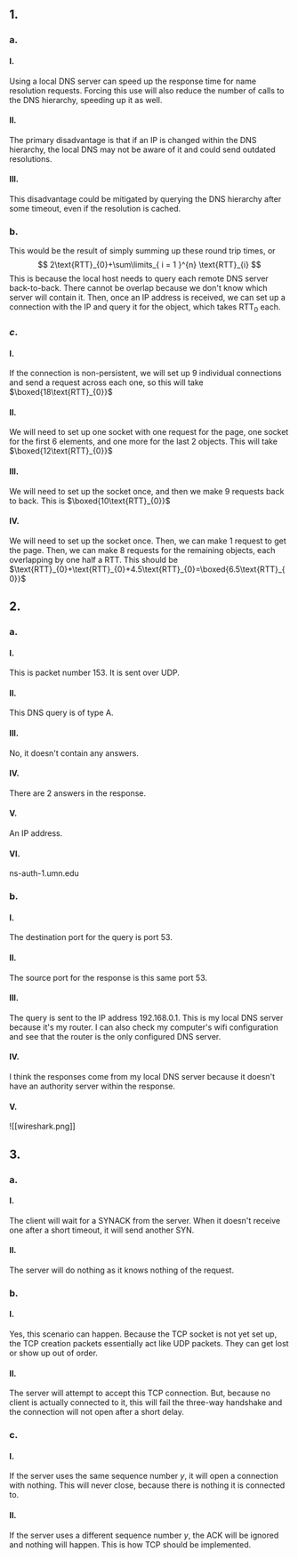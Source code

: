 ## 1.
### a.
#### I.
Using a local DNS server can speed up the response time for name resolution requests. Forcing this use will also reduce the number of calls to the DNS hierarchy, speeding up it as well.
#### II.
The primary disadvantage is that if an IP is changed within the DNS hierarchy, the local DNS may not be aware of it and could send outdated resolutions.
#### III.
This disadvantage could be mitigated by querying the DNS hierarchy after some timeout, even if the resolution is cached.
### b.
This would be the result of simply summing up these round trip times, or
$$
2\text{RTT}_{0}+\sum\limits_{ i = 1 }^{n} \text{RTT}_{i}
$$
This is because the local host needs to query each remote DNS server back-to-back. There cannot be overlap because we don't know which server will contain it. Then, once an IP address is received, we can set up a connection with the IP and query it for the object, which takes $\text{RTT}_{0}$ each.
### $c$.
#### I.
If the connection is non-persistent, we will set up 9 individual connections and send a request across each one, so this will take $\boxed{18\text{RTT}_{0}}$
#### II.
We will need to set up one socket with one request for the page, one socket for the first 6 elements, and one more for the last 2 objects. This will take $\boxed{12\text{RTT}_{0}}$
#### III.
We will need to set up the socket once, and then we make 9 requests back to back. This is $\boxed{10\text{RTT}_{0}}$
#### IV.
We will need to set up the socket once. Then, we can make 1 request to get the page. Then, we can make 8 requests for the remaining objects, each overlapping by one half a RTT. This should be $\text{RTT}_{0}+\text{RTT}_{0}+4.5\text{RTT}_{0}=\boxed{6.5\text{RTT}_{0}}$
## 2.
### a.
#### I.
This is packet number 153. It is sent over UDP.
#### II.
This DNS query is of type A.
#### III.
No, it doesn't contain any answers.
#### IV.
There are 2 answers in the response.
#### V.
An IP address.
#### VI.
ns-auth-1.umn.edu
### b.
#### I.
The destination port for the query is port 53.
#### II.
The source port for the response is this same port 53.
#### III.
The query is sent to the IP address 192.168.0.1. This is my local DNS server because it's my router. I can also check my computer's wifi configuration and see that the router is the only configured DNS server.
#### IV.
I think the responses come from my local DNS server because it doesn't have an authority server within the response.
#### V.
![[wireshark.png]]
## 3.
### a.
#### I.
The client will wait for a SYNACK from the server. When it doesn't receive one after a short timeout, it will send another SYN.
#### II.
The server will do nothing as it knows nothing of the request.
### b.
#### I.
Yes, this scenario can happen. Because the TCP socket is not yet set up, the TCP creation packets essentially act like UDP packets. They can get lost or show up out of order.
#### II.
The server will attempt to accept this TCP connection. But, because no client is actually connected to it, this will fail the three-way handshake and the connection will not open after a short delay.
### c.
#### I.
If the server uses the same sequence number $y$, it will open a connection with nothing. This will never close, because there is nothing it is connected to.
#### II.
If the server uses a different sequence number $y$, the ACK will be ignored and nothing will happen. This is how TCP should be implemented.
